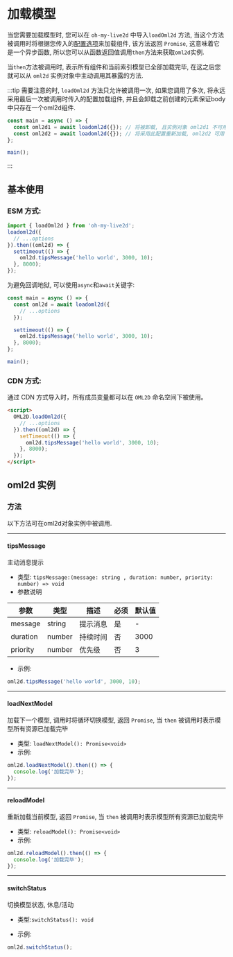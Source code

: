 # 加载模型

当您需要加载模型时, 您可以在 `oh-my-live2d` 中导入`loadOml2d` 方法, 当这个方法被调用时将根据您传入的[配置选项](/options/Options)来加载组件, 该方法返回 `Promise`, 这意味着它是一个异步函数, 所以您可以从函数返回值调用`then`方法来获取`oml2d`实例.

当`then`方法被调用时, 表示所有组件和当前索引模型已全部加载完毕, 在这之后您就可以从 `oml2d` 实例对象中主动调用其暴露的方法.

:::tip
需要注意的时, `loadOml2d` 方法只允许被调用一次, 如果您调用了多次, 将永远采用最后一次被调用时传入的配置加载组件, 并且会卸载之前创建的元素保证body中只存在一个oml2d组件.

```ts
const main = async () => {
  const oml2d1 = await loadoml2d({}); // 将被卸载, 且实例对象 oml2d1 不可用
  const oml2d2 = await loadoml2d({}); // 将采用此配置重新加载, oml2d2 可用
};

main();
```

:::

## 基本使用

### ESM 方式:

```ts
import { loadOml2d } from 'oh-my-live2d';
loadoml2d({
  // ...options
}).then((oml2d) => {
  settimeout(() => {
    oml2d.tipsMessage('hello world', 3000, 10);
  }, 8000);
});
```

为避免回调地狱, 可以使用`async`和`await`关键字:

```ts
const main = async () => {
  const oml2d = await loadoml2d({
    // ...options
  });

  settimeout(() => {
    oml2d.tipsMessage('hello world', 3000, 10);
  }, 8000);
};

main();
```

### CDN 方式:

通过 CDN 方式导入时，所有成员变量都可以在 `OML2D` 命名空间下被使用。

```html
<script>
  OML2D.loadOml2d({
    // ...options
  }).then((oml2d) => {
    setTimeout(() => {
      oml2d.tipsMessage('hello world', 3000, 10);
    }, 8000);
  });
</script>
```

## oml2d 实例

### 方法

以下方法可在oml2d对象实例中被调用.

---

#### tipsMessage

主动消息提示

- 类型: `tipsMessage:(message: string , duration: number, priority: number) => void`
- 参数说明

| 参数     | 类型   | 描述     | 必须 | 默认值 |
| -------- | ------ | -------- | ---- | ------ |
| message  | string | 提示消息 | 是   | -      |
| duration | number | 持续时间 | 否   | 3000   |
| priority | number | 优先级   | 否   | 3      |

- 示例:

```ts
oml2d.tipsMessage('hello world', 3000, 10);
```

---

#### loadNextModel

加载下一个模型, 调用时将循环切换模型, 返回 `Promise`, 当 `then` 被调用时表示模型所有资源已加载完毕

- 类型: `loadNextModel(): Promise<void>`
- 示例:

```ts
oml2d.loadNextModel().then(() => {
  console.log('加载完毕');
});
```

---

#### reloadModel

重新加载当前模型, 返回 `Promise`, 当 `then` 被调用时表示模型所有资源已加载完毕

- 类型: `reloadModel(): Promise<void>`
- 示例:

```ts
oml2d.reloadModel().then(() => {
  console.log('加载完毕');
});
```

---

#### switchStatus

切换模型状态, 休息/活动

- 类型:`switchStatus(): void`

- 示例:

```ts
oml2d.switchStatus();
```
